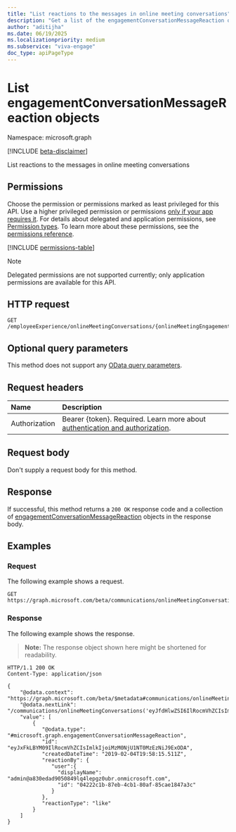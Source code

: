 ```yaml
---
title: "List reactions to the messages in online meeting conversations"
description: "Get a list of the engagementConversationMessageReaction objects and their properties."
author: "aditijha"
ms.date: 06/19/2025
ms.localizationpriority: medium
ms.subservice: "viva-engage"
doc_type: apiPageType
---
```


# List engagementConversationMessageReaction objects

Namespace: microsoft.graph

[!INCLUDE [beta-disclaimer](../../includes/beta-disclaimer.md)]

List reactions to the messages in online meeting conversations

## Permissions

Choose the permission or permissions marked as least privileged for this API. Use a higher privileged permission or permissions [only if your app requires it](/graph/permissions-overview#best-practices-for-using-microsoft-graph-permissions). For details about delegated and application permissions, see [Permission types](/graph/permissions-overview#permission-types). To learn more about these permissions, see the [permissions reference](/graph/permissions-reference).

<!-- {
  "blockType": "permissions",
  "name": "engagementconversationdiscussionmessage-list-reactions-permissions"
}
-->
[!INCLUDE [permissions-table](../includes/permissions/engagementconversationdiscussionmessage-list-reactions-permissions.md)]

>[!NOTE]
> Delegated permissions are not supported currently; only application permissions are available for this API.

## HTTP request

<!-- {
  "blockType": "ignored"
}
-->
``` http
GET /employeeExperience/onlineMeetingConversations/{onlineMeetingEngagementConversationId}/starter/reactions
```

## Optional query parameters

This method does not support any [OData query parameters](/graph/query-parameters).

## Request headers

|Name|Description|
|:---|:---|
|Authorization|Bearer {token}. Required. Learn more about [authentication and authorization](/graph/auth/auth-concepts).|

## Request body

Don't supply a request body for this method.

## Response

If successful, this method returns a `200 OK` response code and a collection of [engagementConversationMessageReaction](../resources/engagementconversationmessagereaction.md) objects in the response body.

## Examples

### Request

The following example shows a request.
<!-- {
  "blockType": "request",
  "name": "list_engagementconversationmessagereaction"
}
-->
``` http
GET https://graph.microsoft.com/beta/communications/onlineMeetingConversations/eyJfdHlwZSI6IlRocmVhZCIsImlkIjoiMzM0NjU1NTExODA0MzEzNiJ9/messages/eyJfdHlwZSI6Ik1lc3NhZ2UiLCJpZCI6IjMzNDY1NTUxMTgwNDMxMzYifQ/reactions
```

### Response

The following example shows the response.
>**Note:** The response object shown here might be shortened for readability.
<!-- {
  "blockType": "response",
  "truncated": true,
  "@odata.type": "microsoft.graph.engagementConversationMessageReaction"
}
-->
``` http
HTTP/1.1 200 OK
Content-Type: application/json

{
    "@odata.context": "https://graph.microsoft.com/beta/$metadata#communications/onlineMeetingConversations('eyJfdHlwZSI6IlRocmVhZCIsImlkIjoiMzM0NjU1NTExODA0MzEzNiJ9')/messages('eyJfdHlwZSI6Ik1lc3NhZ2UiLCJpZCI6IjMzNDY1NTUxMTgwNDMxMzYifQ')/reactions",
    "@odata.nextLink": "/communications/onlineMeetingConversations('eyJfdHlwZSI6IlRocmVhZCIsImlkIjoiMzM0NjU1NTExODA0MzEzNiJ9')/messages('eyJfdHlwZSI6Ik1lc3NhZ2UiLCJpZCI6IjMzNDY1NTUxMTgwNDMxMzYifQ')/reactions&skipToken=eyADASSDSA",
    "value": [
        {
           "@odata.type": "#microsoft.graph.engagementConversationMessageReaction",
           "id": "eyJxFkLBYM09IlRocmVhZCIsImlkIjoiMzM0NjU1NT0MzEzNiJ9ExODA",        
           "createdDateTime": "2019-02-04T19:58:15.511Z",
           "reactionBy": {
              "user":{
                "displayName": "admin@a830edad9050849lq4lepgz0ubr.onmicrosoft.com",
                "id": "04222c1b-87eb-4cb1-80af-85cae1847a3c"
              }
           },
           "reactionType": "like"
        }
    ]
}
```

